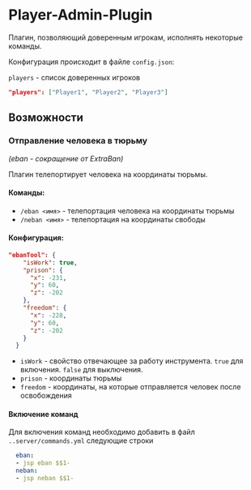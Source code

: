 # Player-Admin-Plugin
Плагин, позволяющий доверенным игрокам, исполнять некоторые команды.

Конфигурация происходит в файле `config.json`:

`players` - список доверенных игроков

```json
"players": ["Player1", "Player2", "Player3"]
```

## Возможности

### Отправление человека в тюрьму

*(eban - сокращение от ExtraBan)*

Плагин телепортирует человека на координаты тюрьмы.

#### Команды:
+ `/eban <имя>` - телепортация человека на координаты тюрьмы
+ `/neban <имя>` - телепортация на координаты свободы

#### Конфигурация:

```json
"ebanTool": {
    "isWork": true,
    "prison": {
      "x": -231,
      "y": 60,
      "z": -202
    },
    "freedom": {
      "x": -228,
      "y": 60,
      "z": -202
    }
  }
```

+ `isWork` - свойство отвечающее за работу инструмента. `true` для включения. `false` для выключения.
+ `prison` - координаты тюрьмы
+ `freedom` - координаты, на которые отправляется человек после освобождения

#### Включение команд
Для включения команд необходимо добавить в файл `..server/commands.yml` следующие строки

```yml
  eban:
  - jsp eban $$1-
  neban:
  - jsp neban $$1-
```